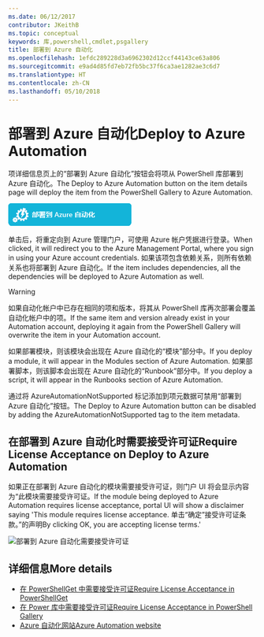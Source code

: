 ```yaml
---
ms.date: 06/12/2017
contributor: JKeithB
ms.topic: conceptual
keywords: 库,powershell,cmdlet,psgallery
title: 部署到 Azure 自动化
ms.openlocfilehash: 1efdc289228d3a6962302d12ccf44143ce63a806
ms.sourcegitcommit: e9ad4d85fd7eb72fb5bc37f6ca3ae1282ae3c6d7
ms.translationtype: HT
ms.contentlocale: zh-CN
ms.lasthandoff: 05/10/2018
---
```

# <a name="deploy-to-azure-automation"></a><span data-ttu-id="c846f-103">部署到 Azure 自动化</span><span class="sxs-lookup"><span data-stu-id="c846f-103">Deploy to Azure Automation</span></span>

<span data-ttu-id="c846f-104">项详细信息页上的“部署到 Azure 自动化”按钮会将项从 PowerShell 库部署到 Azure 自动化。</span><span class="sxs-lookup"><span data-stu-id="c846f-104">The Deploy to Azure Automation button on the item details page will deploy the item from the PowerShell Gallery to Azure Automation.</span></span>

![“部署到 Azure 自动化”按钮](../../Images/DeployToAzureAutomationButton.png)

<span data-ttu-id="c846f-106">单击后，将重定向到 Azure 管理门户，可使用 Azure 帐户凭据进行登录。</span><span class="sxs-lookup"><span data-stu-id="c846f-106">When clicked, it will redirect you to the Azure Management Portal, where you sign in using your Azure account credentials.</span></span>
<span data-ttu-id="c846f-107">如果该项包含依赖关系，则所有依赖关系也将部署到 Azure 自动化。</span><span class="sxs-lookup"><span data-stu-id="c846f-107">If the item includes dependencies, all the dependencies will be deployed to Azure Automation as well.</span></span>

> [!WARNING]
> <span data-ttu-id="c846f-108">如果自动化帐户中已存在相同的项和版本，将其从 PowerShell 库再次部署会覆盖自动化帐户中的项。</span><span class="sxs-lookup"><span data-stu-id="c846f-108">If the same item and version already exist in your Automation account, deploying it again from the PowerShell Gallery will overwrite the item in your Automation account.</span></span>

<span data-ttu-id="c846f-109">如果部署模块，则该模块会出现在 Azure 自动化的“模块”部分中。</span><span class="sxs-lookup"><span data-stu-id="c846f-109">If you deploy a module, it will appear in the Modules section of Azure Automation.</span></span>  <span data-ttu-id="c846f-110">如果部署脚本，则该脚本会出现在 Azure 自动化的“Runbook”部分中。</span><span class="sxs-lookup"><span data-stu-id="c846f-110">If you deploy a script, it will appear in the Runbooks section of Azure Automation.</span></span>

<span data-ttu-id="c846f-111">通过将 AzureAutomationNotSupported 标记添加到项元数据可禁用“部署到 Azure 自动化”按钮。</span><span class="sxs-lookup"><span data-stu-id="c846f-111">The Deploy to Azure Automation button can be disabled by adding the AzureAutomationNotSupported tag to the item metadata.</span></span>

## <a name="require-license-acceptance-on-deploy-to-azure-automation"></a><span data-ttu-id="c846f-112">在部署到 Azure 自动化时需要接受许可证</span><span class="sxs-lookup"><span data-stu-id="c846f-112">Require License Acceptance on Deploy to Azure Automation</span></span>

<span data-ttu-id="c846f-113">如果正在部署到 Azure 自动化的模块需要接受许可证，则门户 UI 将会显示内容为“此模块需要接受许可证。</span><span class="sxs-lookup"><span data-stu-id="c846f-113">If the module being deployed to Azure Automation requires license acceptance, portal UI will show a disclaimer saying 'This module requires license acceptance.</span></span> <span data-ttu-id="c846f-114">单击“确定”接受许可证条款。”的声明</span><span class="sxs-lookup"><span data-stu-id="c846f-114">By clicking OK, you are accepting license terms.'</span></span>

![部署到 Azure 自动化需要接受许可证](../../Images/DeployToAzureAutomationRequireLicenseAcceptanceDisclaimer.png)

## <a name="more-details"></a><span data-ttu-id="c846f-116">详细信息</span><span class="sxs-lookup"><span data-stu-id="c846f-116">More details</span></span>

- [<span data-ttu-id="c846f-117">在 PowerShellGet 中需要接受许可证</span><span class="sxs-lookup"><span data-stu-id="c846f-117">Require License Acceptance in PowerShellGet</span></span>](../../concepts/module-license-acceptance.md)
- [<span data-ttu-id="c846f-118">在 Power 库中需要接受许可证</span><span class="sxs-lookup"><span data-stu-id="c846f-118">Require License Acceptance in PowerShell Gallery</span></span>](items-that-require-license-acceptance.md)
- [<span data-ttu-id="c846f-119">Azure 自动化网站</span><span class="sxs-lookup"><span data-stu-id="c846f-119">Azure Automation website</span></span>](http://azure.microsoft.com/services/automation/)
